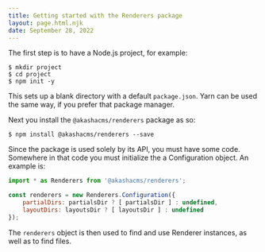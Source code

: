 ```yaml
---
title: Getting started with the Renderers package
layout: page.html.njk
date: September 28, 2022
---
```


The first step is to have a Node.js project, for example:

```
$ mkdir project
$ cd project
$ npm init -y
```

This sets up a blank directory with a default `package.json`.  Yarn can be used the same way, if you prefer that package manager.

Next you install the `@akashacms/renderers` package as so:

```
$ npm install @akashacms/renderers --save
```

Since the package is used solely by its API, you must have some code.  Somewhere in that code you must initialize the a Configuration object.  An example is:

```js
import * as Renderers from '@akashacms/renderers';

const renderers = new Renderers.Configuration({
    partialDirs: partialsDir ? [ partialsDir ] : undefined,
    layoutDirs: layoutsDir ? [ layoutsDir ] : undefined
});
```

The `renderers` object is then used to find and use Renderer instances, as well as to find files.
